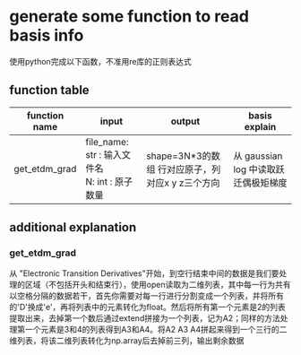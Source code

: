 # generate some function to read basis info
使用python完成以下函数，不准用re库的正则表达式
## function table
|function name|input|output|basis explain|
|-----|----|---|---|
|get_etdm_grad|file_name: str : 输入文件名 <br> N: int : 原子数量|shape=3N*3的数组 行对应原子，列对应x y z三个方向|从 gaussian log 中读取跃迁偶极矩梯度|
## additional explanation
### get_etdm_grad

从 "Electronic Transition Derivatives"开始，到空行结束中间的数据是我们要处理的区域（不包括开头和结束行），使用open读取为二维列表，其中每一行为共有以空格分隔的数据若干，首先你需要对每一行进行分割变成一个列表，并将所有的'D'换成'e'，再将列表中的元素转化为float。然后将所有第一个元素是2的列表提取出来，去掉第一个数后通过extend拼接为一个列表，记为A2；同样的方法处理第一个元素是3和4的列表得到A3和A4。将A2 A3 A4拼起来得到一个三行的二维列表，将该二维列表转化为np.array后去掉前三列，输出剩余数据
